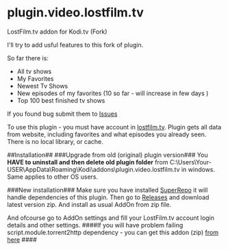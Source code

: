 # plugin.video.lostfilm.tv
LostFilm.tv addon for Kodi.tv (Fork)

I'll try to add usful features to this fork of plugin.

So far there is:

* All tv shows
* My Favorites 
* Newest Tv Shows
* New episodes of my favorites (10 so far - will increase in few days )
* Top 100 best finished tv shows 

If you found bug submit them to [Issues](https://github.com/Tommixoft/plugin.video.lostfilm.tv/issues)

To use this plugin - you must have account in [lostfilm.tv](http://lostfilm.tv). Plugin gets all data from website, including favorites and what episodes you already seen. There is no local library, or cache.

##Installation##
###Upgrade from old (original) plugin version###
You **HAVE to uninstall and then delete old plugin folder** from C:\Users\Your-USER\AppData\Roaming\Kodi\addons\plugin.video.lostfilm.tv in windows.
Same applies to other OS users.

###New installation###
Make sure you have installed [SuperRepo](https://superrepo.org/get-started/) it will handle dependencies of this plugin.
Then go to [Releases](https://github.com/Tommixoft/plugin.video.lostfilm.tv/releases) and download latest version zip. And install as usual AddOn from zip file.

And ofcourse go to AddOn settings and fill your LostFilm.tv account login details and other settings.
####If you will have problem failing script.module.torrent2http dependency - you can get this addon (zip) [from here](https://github.com/Tommixoft/script.module.torrent2http/releases/) ####






